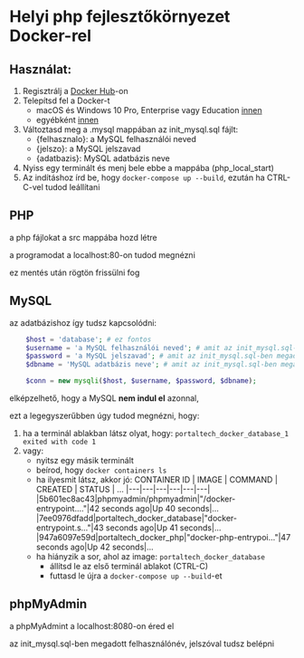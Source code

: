 # Helyi php fejlesztőkörnyezet Docker-rel

## Használat:

1. Regisztrálj a [Docker Hub](https://hub.docker.com/signup)-on
2. Telepítsd fel a Docker-t
   - macOS és Windows 10 Pro, Enterprise vagy Education [innen](https://hub.docker.com/?overlay=onboarding)
   - egyébként [innen](https://docs.docker.com/toolbox/overview/)
3. Változtasd meg a .mysql mappában az init_mysql.sql fájlt:
   - {felhasznalo}: a MySQL felhasználói neved
   - {jelszo}: a MySQL jelszavad
   - {adatbazis}: MySQL adatbázis neve
4. Nyiss egy terminált és menj bele ebbe a mappába (php_local_start)
5. Az indításhoz írd be, hogy `docker-compose up --build`, ezután ha CTRL-C-vel tudod leállítani

## PHP

a php fájlokat a src mappába hozd létre

a programodat a localhost:80-on tudod megnézni

ez mentés után rögtön frissülni fog

## MySQL

az adatbázishoz így tudsz kapcsolódni:

```php
    $host = 'database'; # ez fontos
    $username = 'a MySQL felhasználói neved'; # amit az init_mysql.sql-ben megadtál
    $password = 'a MySQL jelszavad'; # amit az init_mysql.sql-ben megadtál
    $dbname = 'MySQL adatbázis neve'; # amit az init_mysql.sql-ben megadtál

    $conn = new mysqli($host, $username, $password, $dbname);
```

elképzelhető, hogy a MySQL **nem indul el** azonnal,

ezt a legegyszerűbben úgy tudod megnézni, hogy:

1. ha a terminál ablakban látsz olyat, hogy: `portaltech_docker_database_1 exited with code 1`
2. vagy:
   - nyitsz egy másik terminált
   - beírod, hogy `docker containers ls`
   - ha ilyesmit látsz, akkor jó:
     CONTAINER ID | IMAGE | COMMAND | CREATED | STATUS | ...
     |---|---|---|---|---|---|
     |5b601ec8ac43|phpmyadmin/phpmyadmin|"/docker-entrypoint.…"|42 seconds ago|Up 40 seconds|...
     |7ee0976dfadd|portaltech_docker_database|"docker-entrypoint.s…"|43 seconds ago|Up 41 seconds|...
     |947a6097e59d|portaltech_docker_php|"docker-php-entrypoi…"|47 seconds ago|Up 42 seconds|...
   - ha hiányzik a sor, ahol az image: `portaltech_docker_database`
     - állítsd le az első terminál ablakot (CTRL-C)
     - futtasd le újra a `docker-compose up --build`-et

## phpMyAdmin

a phpMyAdmint a localhost:8080-on éred el

az init_mysql.sql-ben megadott felhasználónév, jelszóval tudsz belépni
